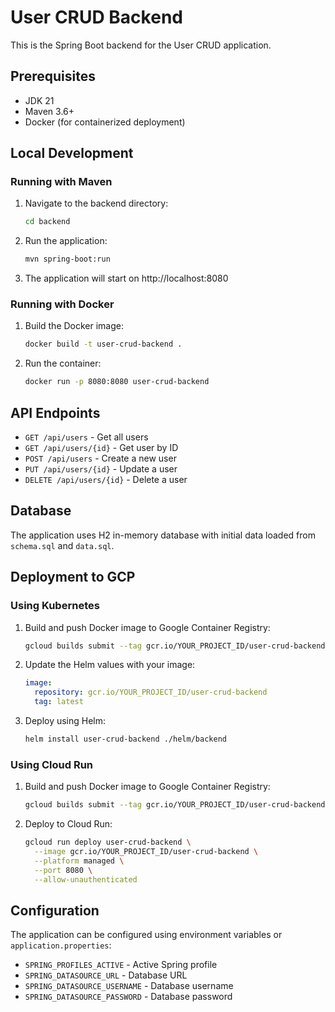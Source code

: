 # User CRUD Backend

This is the Spring Boot backend for the User CRUD application.

## Prerequisites

- JDK 21
- Maven 3.6+
- Docker (for containerized deployment)

## Local Development

### Running with Maven

1. Navigate to the backend directory:
   ```bash
   cd backend
   ```

2. Run the application:
   ```bash
   mvn spring-boot:run
   ```

3. The application will start on http://localhost:8080

### Running with Docker

1. Build the Docker image:
   ```bash
   docker build -t user-crud-backend .
   ```

2. Run the container:
   ```bash
   docker run -p 8080:8080 user-crud-backend
   ```

## API Endpoints

- `GET /api/users` - Get all users
- `GET /api/users/{id}` - Get user by ID
- `POST /api/users` - Create a new user
- `PUT /api/users/{id}` - Update a user
- `DELETE /api/users/{id}` - Delete a user

## Database

The application uses H2 in-memory database with initial data loaded from `schema.sql` and `data.sql`.

## Deployment to GCP

### Using Kubernetes

1. Build and push Docker image to Google Container Registry:
   ```bash
   gcloud builds submit --tag gcr.io/YOUR_PROJECT_ID/user-crud-backend .
   ```

2. Update the Helm values with your image:
   ```yaml
   image:
     repository: gcr.io/YOUR_PROJECT_ID/user-crud-backend
     tag: latest
   ```

3. Deploy using Helm:
   ```bash
   helm install user-crud-backend ./helm/backend
   ```

### Using Cloud Run

1. Build and push Docker image to Google Container Registry:
   ```bash
   gcloud builds submit --tag gcr.io/YOUR_PROJECT_ID/user-crud-backend .
   ```

2. Deploy to Cloud Run:
   ```bash
   gcloud run deploy user-crud-backend \
     --image gcr.io/YOUR_PROJECT_ID/user-crud-backend \
     --platform managed \
     --port 8080 \
     --allow-unauthenticated
   ```

## Configuration

The application can be configured using environment variables or `application.properties`:

- `SPRING_PROFILES_ACTIVE` - Active Spring profile
- `SPRING_DATASOURCE_URL` - Database URL
- `SPRING_DATASOURCE_USERNAME` - Database username
- `SPRING_DATASOURCE_PASSWORD` - Database password
